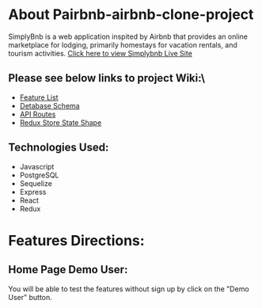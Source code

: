 # About Pairbnb-airbnb-clone-project
SimplyBnb is a web application inspited by Airbnb that provides an online marketplace for lodging, primarily homestays for vacation rentals, and tourism activities.
[Click here to view Simplybnb Live Site](https://pairbnb-airbnb-cloning.herokuapp.com/)

## Please see below links to project Wiki:\
- [Feature List](https://github.com/reneeluo7/Pairbnb-airbnb-clone-project/wiki/Feature-List)
- [Detabase Schema](https://github.com/reneeluo7/Pairbnb-airbnb-clone-project/wiki/Database-Schema)
- [API Routes](https://github.com/reneeluo7/Pairbnb-airbnb-clone-project/wiki/API-Documentation)
- [Redux Store State Shape](https://github.com/reneeluo7/Pairbnb-airbnb-clone-project/wiki/Redux-State-Shape)



## Technologies Used:
- Javascript
- PostgreSQL
- Sequelize
- Express
- React
- Redux


# Features Directions:

## Home Page Demo User:

You will be able to test the features without sign up by click on the "Demo User" button.

